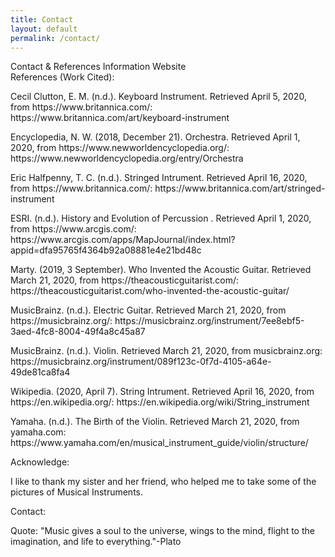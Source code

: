 ```yaml
---
title: Contact
layout: default
permalink: /contact/
---
```


<div class="header">Contact & References Information Website</div>

<div class="header2">References (Work Cited):</div>
<div class="border"><div class="paragraph2">
<p>Cecil Clutton, E. M. (n.d.). Keyboard Instrument. Retrieved April 5, 2020, from https://www.britannica.com/: https://www.britannica.com/art/keyboard-instrument</p>
<p>Encyclopedia, N. W. (2018, December 21). Orchestra. Retrieved April 1, 2020, from https://www.newworldencyclopedia.org/: https://www.newworldencyclopedia.org/entry/Orchestra</p>
<p>Eric Halfpenny, T. C. (n.d.). Stringed Intrument. Retrieved April 16, 2020, from https://www.britannica.com/: https://www.britannica.com/art/stringed-instrument</p>
<p>ESRI. (n.d.). History and Evolution of Percussion . Retrieved April 1, 2020, from https://www.arcgis.com/: https://www.arcgis.com/apps/MapJournal/index.html?appid=dfa95765f4364b92a08881e4e21bd48c</p>
<p>Marty. (2019, 3 September). Who Invented the Acoustic Guitar. Retrieved March 21, 2020, from https://theacousticguitarist.com/: https://theacousticguitarist.com/who-invented-the-acoustic-guitar/</p>
<p>MusicBrainz. (n.d.). Electric Guitar. Retrieved March 21, 2020, from https://musicbrainz.org/: https://musicbrainz.org/instrument/7ee8ebf5-3aed-4fc8-8004-49f4a8c45a87</p>
<p>MusicBrainz. (n.d.). Violin. Retrieved March 21, 2020, from musicbrainz.org: https://musicbrainz.org/instrument/089f123c-0f7d-4105-a64e-49de81ca8fa4</p>
<p>Wikipedia. (2020, April 7). String Intrument. Retrieved April 16, 2020, from https://en.wikipedia.org/: https://en.wikipedia.org/wiki/String_instrument</p>
<p>Yamaha. (n.d.). The Birth of the Violin. Retrieved March 21, 2020, from yamaha.com: https://www.yamaha.com/en/musical_instrument_guide/violin/structure/</p>
</div></div>

<div class="header2">Acknowledge:</div>
<div class="border2"><div class="paragraph2">
<p>I like to thank my sister and her friend, who helped me to take some of the pictures of Musical Instruments.</p>
</div></div>

Contact:

<div class="quote2">Quote:
"Music gives a soul to the universe, wings to the mind, flight to the imagination, and life to everything."-Plato</div>
